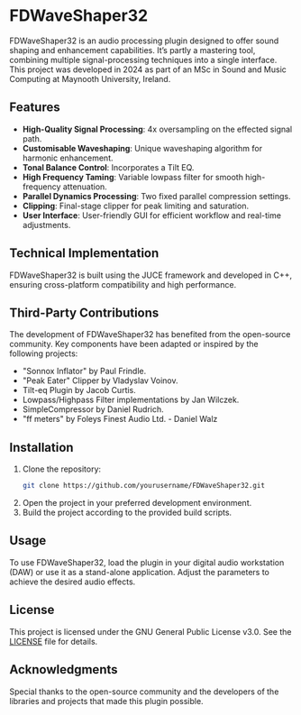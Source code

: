 # FDWaveShaper32

FDWaveShaper32 is an audio processing plugin designed to offer sound shaping and enhancement capabilities. It’s partly a mastering tool, combining multiple signal-processing techniques into a single interface. This project was developed in 2024 as part of an MSc in Sound and Music Computing at Maynooth University, Ireland.

## Features

- **High-Quality Signal Processing**: 4x oversampling on the effected signal path.
- **Customisable Waveshaping**: Unique waveshaping algorithm for harmonic enhancement.
- **Tonal Balance Control**: Incorporates a Tilt EQ.
- **High Frequency Taming**: Variable lowpass filter for smooth high-frequency attenuation.
- **Parallel Dynamics Processing**: Two fixed parallel compression settings.
- **Clipping**: Final-stage clipper for peak limiting and saturation.
- **User Interface**: User-friendly GUI for efficient workflow and real-time adjustments.

## Technical Implementation

FDWaveShaper32 is built using the JUCE framework and developed in C++, ensuring cross-platform compatibility and high performance.

## Third-Party Contributions

The development of FDWaveShaper32 has benefited from the open-source community. Key components have been adapted or inspired by the following projects:

- "Sonnox Inflator" by Paul Frindle.
- "Peak Eater" Clipper by Vladyslav Voinov.
- Tilt-eq Plugin by Jacob Curtis.
- Lowpass/Highpass Filter implementations by Jan Wilczek.
- SimpleCompressor by Daniel Rudrich.
- "ff meters" by Foleys Finest Audio Ltd. - Daniel Walz

## Installation

1. Clone the repository:
    ```bash
    git clone https://github.com/yourusername/FDWaveShaper32.git
    ```
2. Open the project in your preferred development environment.
3. Build the project according to the provided build scripts.

## Usage

To use FDWaveShaper32, load the plugin in your digital audio workstation (DAW) or use it as a stand-alone application. Adjust the parameters to achieve the desired audio effects.

## License

This project is licensed under the GNU General Public License v3.0. See the [LICENSE](LICENSE) file for details.

## Acknowledgments

Special thanks to the open-source community and the developers of the libraries and projects that made this plugin possible.

